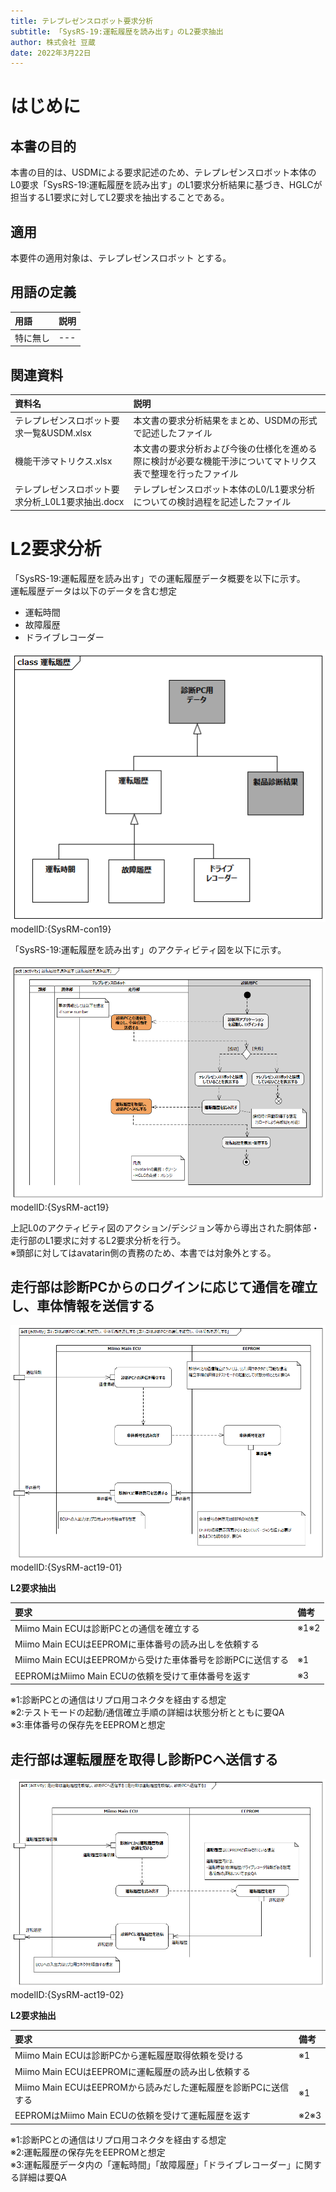 ```yaml
---
title: テレプレゼンスロボット要求分析
subtitle: 「SysRS-19:運転履歴を読み出す」のL2要求抽出
author: 株式会社 豆蔵
date: 2022年3月22日
---
```

<!-- ↑表紙ページのための情報 -->

<div style="page-break-before:always"></div>

# はじめに

## 本書の目的

本書の目的は、USDMによる要求記述のため、テレプレゼンスロボット本体のL0要求「SysRS-19:運転履歴を読み出す」のL1要求分析結果に基づき、HGLCが担当するL1要求に対してL2要求を抽出することである。

## 適用

本要件の適用対象は、テレプレゼンスロボット とする。

## 用語の定義

|用語|説明|
|:---|:---|
|特に無し|---|

## 関連資料

|資料名|説明|
|:---|:---|
|テレプレゼンスロボット要求一覧&USDM.xlsx|本文書の要求分析結果をまとめ、USDMの形式で記述したファイル|
|機能干渉マトリクス.xlsx|本文書の要求分析および今後の仕様化を進める際に検討が必要な機能干渉についてマトリクス表で整理を行ったファイル|
|テレプレゼンスロボット要求分析_L0L1要求抽出.docx|テレプレゼンスロボット本体のL0/L1要求分析についての検討過程を記述したファイル|


<div style="page-break-before:always"></div>

# L2要求分析

「SysRS-19:運転履歴を読み出す」での運転履歴データ概要を以下に示す。  
運転履歴データは以下のデータを含む想定
 - 運転時間
 - 故障履歴
 - ドライブレコーダー  

![](.images/conceptual/drive_history.png)  
modelID:{SysRM-con19}


「SysRS-19:運転履歴を読み出す」のアクティビティ図を以下に示す。



![](.images/activity/read_drive_history.png)  
modelID:{SysRM-act19}

上記L0のアクティビティ図のアクション/デシジョン等から導出された胴体部・走行部のL1要求に対するL2要求分析を行う。  
※頭部に対してはavatarin側の責務のため、本書では対象外とする。

<div style="page-break-before:always"></div>

## 走行部は診断PCからのログインに応じて通信を確立し、車体情報を送信する

![](.images/activity/read_drive_history/act01.png)  
modelID:{SysRM-act19-01}

**L2要求抽出**

|要求|備考|
|:---|:---|
|Miimo Main ECUは診断PCとの通信を確立する|※1※2|
|Miimo Main ECUはEEPROMに車体番号の読み出しを依頼する||
|Miimo Main ECUはEEPROMから受けた車体番号を診断PCに送信する|※1|
|EEPROMはMiimo Main ECUの依頼を受けて車体番号を返す|※3|
※1:診断PCとの通信はリプロ用コネクタを経由する想定  
※2:テストモードの起動/通信確立手順の詳細は状態分析とともに要QA  
※3:車体番号の保存先をEEPROMと想定

<div style="page-break-before:always"></div>

## 走行部は運転履歴を取得し診断PCへ送信する

![](.images/activity/read_drive_history/act02.png)  
modelID:{SysRM-act19-02}

**L2要求抽出**

|要求|備考|
|:---|:---|
|Miimo Main ECUは診断PCから運転履歴取得依頼を受ける|※1|
|Miimo Main ECUはEEPROMに運転履歴の読み出し依頼する||
|Miimo Main ECUはEEPROMから読みだした運転履歴を診断PCに送信する|※1|
|EEPROMはMiimo Main ECUの依頼を受けて運転履歴を返す|※2※3|
※1:診断PCとの通信はリプロ用コネクタを経由する想定  
※2:運転履歴の保存先をEEPROMと想定  
※3:運転履歴データ内の「運転時間」「故障履歴」「ドライブレコーダー」に関する詳細は要QA